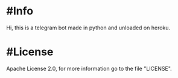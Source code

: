 #Info
=====

Hi, this is a telegram bot made in python and unloaded on heroku.

#License
========

Apache License 2.0, for more information go to the file "LICENSE".
